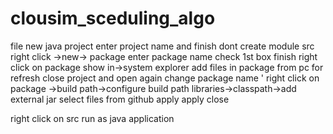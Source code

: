 # clousim_sceduling_algo
file new java project
enter project name and finish
dont create module
src right click ->new-> package
enter package name
check 1st box
finish
right click on package
show in->system explorer
add files in package from pc
for refresh close project and open again
change package name
'
right click on package ->build path->configure build path
libraries->classpath->add external jar
select files  from github
apply apply close

right click on src
run as java application
